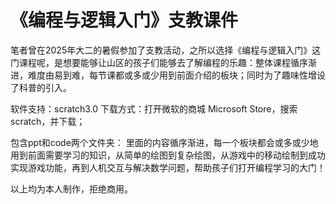 # 《编程与逻辑入门》支教课件
笔者曾在2025年大二的暑假参加了支教活动，之所以选择《编程与逻辑入门》这门课程呢，是想要能够让山区的孩子们能够去了解编程的乐趣：整体课程循序渐进，难度由易到难，每节课都或多或少用到前面介绍的板块；同时为了趣味性增设了科普的引入。

软件支持：scratch3.0
下载方式：打开微软的商城 Microsoft Store，搜索scratch，并下载；

包含ppt和code两个文件夹：
里面的内容循序渐进，每一个板块都会或多或少地用到前面需要学习的知识，从简单的绘图到复杂绘图，从游戏中的移动绘制到成功实现游戏功能，再到人机交互与解决数学问题，帮助孩子们打开编程学习的大门！

以上均为本人制作，拒绝商用。
